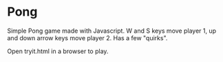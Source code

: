 Pong
====

Simple Pong game made with Javascript. W and S keys move player 1, up and down arrow keys move player 2. Has a few "quirks".

Open tryit.html in a browser to play.
